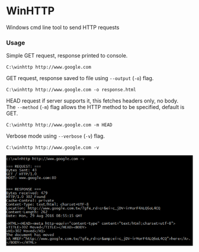 # WinHTTP
Windows cmd line tool to send HTTP requests  

### Usage

Simple GET request, response printed to console.
```
C:\winhttp http://www.google.com
```  

GET request, response saved to file using `--output` (`-o`) flag. 
```
C:\winhttp http://www.google.com -o response.html
```  

HEAD request if server supports it, this fetches headers only, no body.  
The `--method` (`-m`) flag allows the HTTP method to be specified, default is GET. 
```
C:\winhttp http://www.google.com -m HEAD
```  
Verbose mode using `--verbose` (`-v`) flag.
```
C:\winhttp http://www.google.com -v
```  

![Command line screenshot](winhttp_cmd.png?raw=true)
